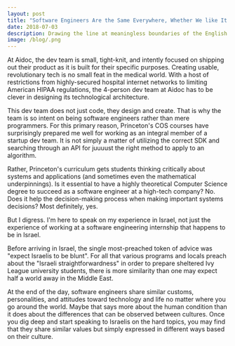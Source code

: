 ```yaml
---
layout: post
title: "Software Engineers Are the Same Everywhere, Whether We like It or Not"
date: 2018-07-03
description: Drawing the line at meaningless boundaries of the English language.
image: /blog/.png
---
```

At Aidoc, the dev team is small, tight-knit, and intently focused on shipping out their product as it is built for their specific purposes. Creating usable, revolutionary tech is no small feat in the medical world. With a host of restrictions from highly-secured hospital internet networks to limiting American HIPAA regulations, the 4-person dev team at Aidoc has to be clever in designing its technological architecture.

This dev team does not just code, they design and create. That is why the team is so intent on being software engineers rather than mere programmers. For this primary reason, Princeton's COS courses have surprisingly prepared me well for working as an integral member of a startup dev team. It is not simply a matter of utilizing the correct SDK and searching through an API for juuuust the right method to apply to an algorithm.

Rather, Princeton's curriculum gets students thinking critically about systems and applications (and sometimes even the mathematical underpinnings). Is it essential to have a highly theoretical Computer Science degree to succeed as a software engineer at a high-tech company? No. Does it help the decision-making process when making important systems decisions? Most definitely, yes.

But I digress. I'm here to speak on my experience in Israel, not just the experience of working at a software engineering internship that happens to be in Israel. 

Before arriving in Israel, the single most-preached token of advice was "expect Israelis to be blunt". For all that various programs and locals preach about the "Israeli straightforwardness" in order to prepare sheltered Ivy League university students, there is more similarity than one may expect half a world away in the Middle East. 

At the end of the day, software engineers share similar customs, personalities, and attitudes toward technology and life no matter where you go around the world. Maybe that says more about the human condition than it does about the differences that can be observed between cultures. Once you dig deep and start speaking to Israelis on the hard topics, you may find that they share similar values but simply expressed in different ways based on their culture.
